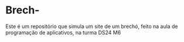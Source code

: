 # Brech-
Este é um repositório que simula um site de um brechó, feito na aula de programação de aplicativos, na turma DS24 M6
